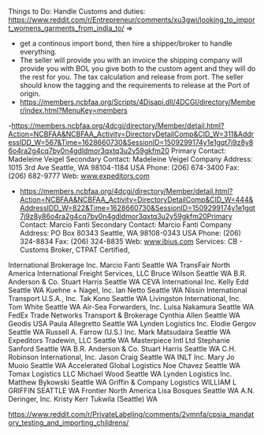 Things to Do:
Handle Customs and duties: https://www.reddit.com/r/Entrepreneur/comments/xu3gwi/looking_to_import_womens_garments_from_india_to/ => 
- get a continous import bond, then hire a shipper/broker to handle everything.
- The seller will provide you with an invoice the shipping company will provide you with BOL you give both to the custom agent and they will do the rest for you. The tax calculation and release from port. The seller should know the tagging and the requirements to release at the Port of origin.
- https://members.ncbfaa.org/Scripts/4Disapi.dll/4DCGI/directory/Member/index.html?MenuKey=members
  
-https://members.ncbfaa.org/4dcgi/directory/Member/detail.html?Action=NCBFAA&NCBFAA_Activity=DirectoryDetailComp&CID_W=311&AddressIDD_W=567&Time=1628660730&SessionID=1509299174y1e1gqt7j9z8y86o4ra2g4cq7by0n4gdldmor3qxtq3u2y59gkfm20
Primary Contact: 	Madeleine Veigel
Secondary Contact: 	Madeleine Veigel
Company Address: 	1015 3rd Ave
Seattle, WA 98104-1184
USA
Phone: 	(206) 674-3400
Fax: 	(206) 682-9777
Web: 	www.expeditors.com
- https://members.ncbfaa.org/4dcgi/directory/Member/detail.html?Action=NCBFAA&NCBFAA_Activity=DirectoryDetailComp&CID_W=444&AddressIDD_W=822&Time=1628660730&SessionID=1509299174y1e1gqt7j9z8y86o4ra2g4cq7by0n4gdldmor3qxtq3u2y59gkfm20Primary Contact: 	Marcio Fanti
Secondary Contact: 	Marcio Fanti
Company Address: 	PO Box 80343
Seattle, WA 98108-0343
USA
Phone: 	(206) 324-8834
Fax: 	(206) 324-8835
Web: 	www.ibius.com
Services: 	CB - Customs Broker, CTPAT Certified, 


International Brokerage Inc. 	Marcio Fanti 	Seattle 	WA
TransFair North America International Freight Services, LLC 	Bruce Wilson 	Seattle 	WA
B.R. Anderson & Co. 	Stuart Harris 	Seattle 	WA
CEVA International Inc. 	Kelly Edd
	Seattle 	WA
Kuehne + Nagel, Inc. 	Ian Netto
	Seattle 	WA
Nissin International Transport U.S.A., Inc. 	Tak Kono
	Seattle 	WA
Livingston International, Inc. 	Tom White
	Seattle 	WA
Air-Sea Forwarders, Inc. 	Luisa Nakamura 	Seattle 	WA
FedEx Trade Networks Transport & Brokerage 	Cynthia Allen 	Seattle 	WA
Geodis USA 	Paula Allegretto
	Seattle 	WA
Lynden Logistics Inc. 	Elodie Gergov
	Seattle 	WA
Russell A. Farrow (U.S.) Inc. 	Mark Matsudaira
	Seattle 	WA
Expeditors Tradewin, LLC 		Seattle 	WA
Masterpiece Intl Ltd 	Stephanie Sanford
	Seattle 	WA
B.R. Anderson & Co. 	Stuart Harris 	Seattle 	WA
C.H. Robinson International, Inc. 	Jason Craig 	Seattle 	WA
INLT Inc. 	Mary Jo Muoio 	Seattle 	WA
Accelerated Global Logistics 	Noe Chavez 	Seattle 	WA
Tomax Logistics LLC 	Michael Wood 	Seattle 	WA
Lynden Logistics Inc. 	Matthew Bykowski 	Seattle 	WA
Griffin & Company Logistics 	WILLIAM L GRIFFIN
	SEATTLE 	WA
Frontier North America 	Lisa Bosques 	Seattle 	WA
A.N. Deringer, Inc. 	Kristy Kerr
	Tukwila (Seattle) 	WA

https://www.reddit.com/r/PrivateLabeling/comments/2vmnfa/cpsia_mandatory_testing_and_importing_childrens/
